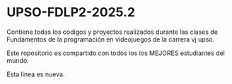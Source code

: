 # UPSO-FDLP2-2025.2
Contiene todas los codigos y proyectos realizados durante las clases de Fundamentos de la programación en videojuegos de la carrera vj upso.

Este ropositorio es compartido con todos los los MEJORES estudiantes del mundo.

Esta linea es nueva.
